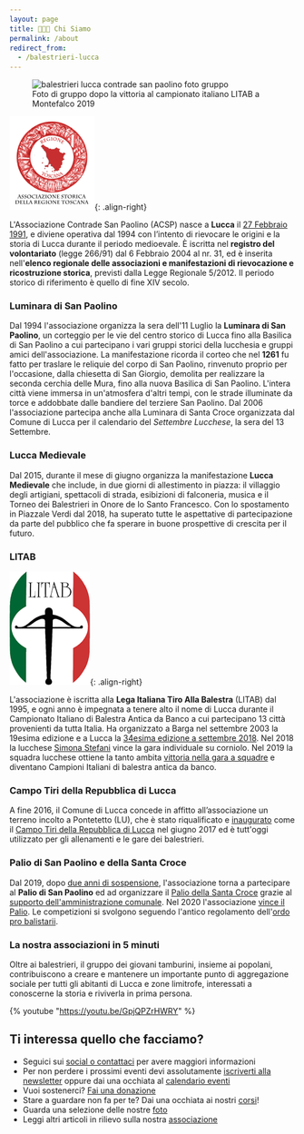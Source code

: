 ```yaml
---
layout: page
title: 🎯🥁🏰 Chi Siamo
permalink: /about
redirect_from:
  - /balestrieri-lucca
---
```


<figure class="align-center">
    <img src="{{ 'assets/images/gallery/montefalco-campioni-italiani.jpg' | absolute_url }}" alt="balestrieri lucca contrade san paolino foto gruppo">
  <figcaption>Foto di gruppo dopo la vittoria al campionato italiano LITAB a Montefalco 2019</figcaption>
</figure>

![regione toscana](/images/regtosc.png){: .align-right}

L'Associazione Contrade San Paolino (ACSP) nasce a **Lucca** il [27 Febbraio
1991](/2019/nascita-associazione-contrade-san-paolino), e diviene operativa dal
1994 con l’intento di rievocare le origini e la storia di Lucca durante il
periodo medioevale. È iscritta nel **registro del volontariato** (legge 266/91)
dal 6 Febbraio 2004 al nr. 31, ed è inserita nell'**elenco regionale delle
associazioni e manifestazioni di rievocazione e ricostruzione storica**,
previsti dalla Legge Regionale 5/2012. Il periodo storico di riferimento è
quello di fine XIV secolo.

### Luminara di San Paolino

Dal 1994 l'associazione organizza la sera dell'11 Luglio la **Luminara di San
Paolino**, un corteggio per le vie del centro storico di Lucca fino alla
Basilica di San Paolino a cui partecipano i vari gruppi storici della lucchesia
e gruppi amici dell'associazione. La manifestazione ricorda il corteo che nel
**1261** fu fatto per traslare le reliquie del corpo di San Paolino, rinvenuto
proprio per l'occasione, dalla chiesetta di San Giorgio, demolita per realizzare
la seconda cerchia delle Mura, fino alla nuova Basilica di San Paolino. L'intera
città viene immersa in un'atmosfera d'altri tempi, con le strade illuminate da
torce e addobbate dalle bandiere del terziere San Paolino. Dal 2006
l'associazione partecipa anche alla Luminara di Santa Croce organizzata dal
Comune di Lucca per il calendario del *Settembre Lucchese*, la sera del 13
Settembre.

### Lucca Medievale

Dal 2015, durante il mese di giugno organizza la manifestazione **Lucca
Medievale** che include, in due giorni di allestimento in piazza: il villaggio
degli artigiani, spettacoli di strada, esibizioni di falconeria, musica e il
Torneo dei Balestrieri in Onore de lo Santo Francesco. Con lo spostamento in
Piazzale Verdi dal 2018, ha superato tutte le aspettative di partecipazione da
parte del pubblico che fa sperare in buone prospettive di crescita per il
futuro.

### LITAB

![litab lega italiana tiro alla balestra](/images/litab.gif){: .align-right}

L'associazione è iscritta alla **Lega Italiana Tiro Alla Balestra** (LITAB) dal
1995, e ogni anno è impegnata a tenere alto il nome di Lucca durante il
Campionato Italiano di Balestra Antica da Banco a cui partecipano 13 città
provenienti da tutta Italia. Ha organizzato a Barga nel settembre 2003 la
19esima edizione e a Lucca la [34esima edizione a settembre
2018](/campionato-litab-lucca-2018). Nel 2018 la lucchese [Simona
Stefani](/2018/risultati-campionato-italiano-litab-lucca) vince la gara
individuale su corniolo. Nel 2019 la squadra lucchese ottiene la tanto ambita
[vittoria nella gara a squadre](/2019/lucca-campioni-italia) e diventano
Campioni Italiani di balestra antica da banco.

### Campo Tiri della Repubblica di Lucca

A fine 2016, il Comune di Lucca concede in affitto all’associazione un terreno
incolto a Pontetetto (LU), che è stato riqualificato e
[inaugurato](https://consanpaolino.org/2017-05-15-inaugurato-il-campo-tiri-della-repubblica-di-lucca/)
come il [Campo Tiri della Repubblica di Lucca](/campo-tiri-lucca-webcam-meteo)
nel giugno 2017 ed è tutt'oggi utilizzato per gli allenamenti e le gare dei
balestrieri.

### Palio di San Paolino e della Santa Croce

Dal 2019, dopo [due anni di sospensione](/2018/palio-san-paolino),
l'associazione torna a partecipare al **Palio di San Paolino** ed ad organizzare
il [Palio della Santa Croce](/2019/palio-santa-croce) grazie al [supporto
dell'amministrazione comunale](/2019/classifica-palio-san-paolino). Nel 2020
l'associazione [vince il Palio](/2020/risultati-46-palio-san-paolino). Le
competizioni si svolgono seguendo l'antico regolamento dell'[ordo pro
balistarii](/ordo-pro-balistarii).

### La nostra associazioni in 5 minuti

Oltre ai balestrieri, il gruppo dei giovani tamburini, insieme ai popolani,
contribuiscono a creare e mantenere un importante punto di aggregazione sociale
per tutti gli abitanti di Lucca e zone limitrofe, interessati a conoscerne la
storia e riviverla in prima persona.

{% youtube "https://youtu.be/GpjQPZrHWRY" %}

## Ti interessa quello che facciamo?

* Seguici sui [social o contattaci](/contatti) per avere maggiori informazioni
* Per non perdere i prossimi eventi devi assolutamente [iscriverti alla
  newsletter](/newsletter) oppure dai una occhiata al [calendario
  eventi](/calendario-eventi)
* Vuoi sostenerci? [Fai una donazione](/donazioni)
* Stare a guardare non fa per te? Dai una occhiata ai nostri
  [corsi](/corsi-lucca)!
* Guarda una selezione delle nostre [foto](/gallery)
* Leggi altri articoli in rilievo sulla nostra [associazione](/associazione)

